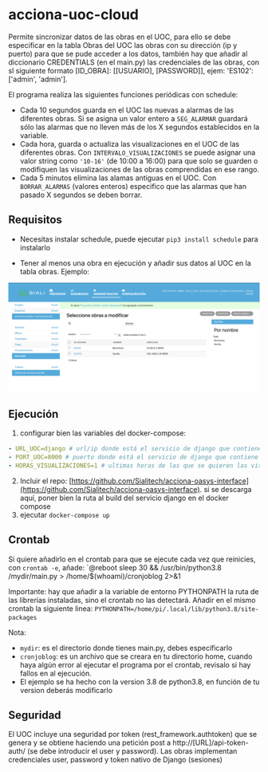 # acciona-uoc-cloud

Permite sincronizar datos de las obras en el UOC, para ello se debe especificar en la tabla Obras del UOC las obras con su dirección (ip y puerto) para que se pude acceder a los datos, también hay que añadir al diccionario CREDENTIALS (en el main.py) las credenciales de las obras, con sl siguiente formato [ID_OBRA]: [[USUARIO], [PASSWORD]], ejem: 'ES102': ['admin', 'admin'].

El programa realiza las siguientes funciones periódicas con schedule:

- Cada 10 segundos guarda en el UOC las nuevas a alarmas de las diferentes obras. Si se asigna un valor entero a `SEG_ALARMAR` guardará sólo las alarmas que no lleven más de los X segundos establecidos en la variable.
- Cada hora, guarda o actualiza las visualizaciones en el UOC de las diferentes obras. Con `INTERVALO_VISUALIZACIONES` se puede asignar una valor string como `'10-16'` (de 10:00 a 16:00) para que solo se guarden o modifiquen las visualizaciones de las obras comprendidas en ese rango.
- Cada 5 minutos elimina las alamas antiguas en el UOC. Con `BORRAR_ALARMAS` (valores enteros) especifico que las alarmas que han pasado X segundos se deben borrar.


## Requisitos

- Necesitas instalar schedule, puede ejecutar `pip3 install schedule` para instalarlo

- Tener al menos una obra en ejecución y añadir sus datos al UOC en la tabla obras. Ejemplo:

![](files/imagenes/obras.png)


## Ejecución
1. configurar bien las variables del docker-compose:
```yaml
- URL_UOC=django # url/ip donde está el servicio de django que contiene la API rest del UOC
- PORT_UOC=8000 # puerto donde está el servicio de django que contiene la API rest del UOC
- HORAS_VISUALIZACIONES=1 # ultimas horas de las que se quieren las visualizaciones. si es 1, se quieren visualizaciones de la última hora
```
2. Incluir el repo: [https://github.com/Sialitech/acciona-oasys-interface](https://github.com/Sialitech/acciona-oasys-interface). si se descarga aquí, poner bien la ruta al build del servicio django en el docker compose
3. ejecutar `docker-compose up`


## Crontab
Si quiere añadirlo en el crontab para que se ejecute cada vez que reinicies, con `crontab -e`, añade: 
`@reboot sleep 30 && /usr/bin/python3.8 /mydir/main.py > /home/$(whoami)/cronjoblog 2>&1

Importante: hay que añadir a la variable de entorno PYTHONPATH la ruta de las librerías instaladas, sino el crontab no las detectará. Añadir en el mismo crontab la siguiente linea:
    `PYTHONPATH=/home/pi/.local/lib/python3.8/site-packages`

Nota: 
- `mydir`: es el directorio donde tienes main.py, debes especificarlo
- `cronjoblog`: es un archivo que se creara en tu directorio home, cuando haya algún error al ejecutar el programa por el crontab, revisalo si hay fallos en al ejecución.
- El ejemplo se ha hecho con la version 3.8 de python3.8, en función de tu version deberás modificarlo 


## Seguridad

El UOC incluye una seguridad por token (rest_framework.authtoken) que se genera y se obtiene haciendo una petición post a http://[URL]/api-token-auth/ (se debe introducir el user y password). Las obras implementan credenciales user, password y token nativo de Django (sesiones)